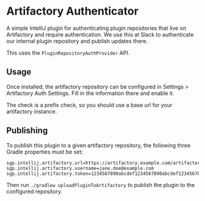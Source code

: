 Artifactory Authenticator
=========================

A simple IntelliJ plugin for authenticating plugin repositories that live on Artifactory and require authentication. We use this at Slack to authenticate our internal plugin repository and publish updates there.

This uses the `PluginRepositoryAuthProvider` API.

## Usage

Once installed, the artifactory repository can be configured in Settings > Artifactory Auth Settings. Fill in the information there and enable it.

The check is a prefix check, so you should use a base url for your artifactory instance.

## Publishing

To publish this plugin to a given artifactory repository, the following three Gradle properties must be set:

```properties
sgp.intellij.artifactory.url=https://artifactory.example.com/artifactory
sgp.intellij.artifactory.username=jane.doe@example.com
sgp.intellij.artifactory.token=1234567890abcdef1234567890abcdef12345678
```

Then run `./gradlew uploadPluginToArtifactory` to publish the plugin to the configured repository.

